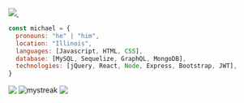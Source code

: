 <p>
<a href="https://www.linkedin.com/in/michael-bee-13676a225/">
 <img src="https://img.shields.io/badge/-MichaelBee-blue?style=flat-square&logo=Linkedin&logoColor=white&link=https://www.linkedin.com/in/michael-bee-13676a225/"/>
</a>
<img src="https://komarev.com/ghpvc/?username=Michael-Bee&style=flat-square&color=blue" alt=""/>
</p>

```javascript
const michael = {
  pronouns: "he" | "him",
  location: "Illinois",
  languages: [Javascript, HTML, CSS],
  database: [MySQL, Sequelize, GraphQL, MongoDB],
  technologies: [jQuery, React, Node, Express, Bootstrap, JWT],
}
```

<img align="center" src="https://github-readme-stats.vercel.app/api?username=Michael-Bee&hide=stars,issues&count_private=true&show_icons=true" />
<img align="center" src="https://github-readme-streak-stats.herokuapp.com/?user=Michael-Bee" alt="mystreak"/>
<img align="center" src="https://github-readme-stats.vercel.app/api/top-langs/?username=Michael-Bee&layout=compact" />